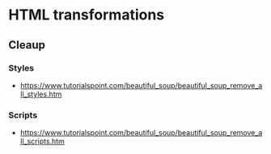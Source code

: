 # HTML transformations

## Cleaup

### Styles

*   https://www.tutorialspoint.com/beautiful_soup/beautiful_soup_remove_all_styles.htm

### Scripts

*   https://www.tutorialspoint.com/beautiful_soup/beautiful_soup_remove_all_scripts.htm